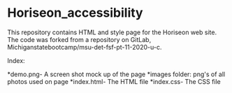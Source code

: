 # Horiseon_accessibility
This repository contains HTML and style page for the Horiseon web site.  The code was forked from a repository on GitLab, Michiganstatebootcamp/msu-det-fsf-pt-11-2020-u-c.
  

Index:

  *demo.png- A screen shot mock up of the page
  *images folder: png's of all photos used on page
  *index.html- The HTML file
  *index.css- The CSS file
  
  
  
